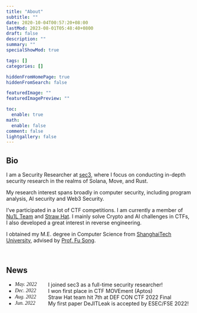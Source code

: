 ```yaml
---
title: "About"
subtitle: ""
date: 2020-10-04T00:57:20+08:00
lastMod: 2023-08-01T05:48:40+0800
draft: false
description: ""
summary: ""
specialShowMod: true

tags: []
categories: []

hiddenFromHomePage: true
hiddenFromSearch: false

featuredImage: ""
featuredImagePreview: ""

toc:
  enable: true
math:
  enable: false
comment: false
lightgallery: false
---
```


## Bio

I am a Security Researcher at [sec3](https://www.sec3.dev/), where I focus on conducting in-depth security research in the realms of Solana, Move, and Rust.

My research interest spans broadly in computer security, including program analysis, AI security and Web3 Security.

I’ve participated in a lot of CTF competitions. I am currently a member of [Nu1L Team](https://www.nu1l.com/) and [Straw Hat](https://strawhat.team/). I mainly solve Crypto and AI challenges in CTFs, I also developed a great interest in reverse engineering.

I obtained my M.E. degree in Computer Science from [ShanghaiTech University](https://www.shanghaitech.edu.cn), advised by [Prof. Fu Song](http://faculty.sist.shanghaitech.edu.cn/faculty/songfu/). 

<br>

## News

<style type="text/css">.date { width: 90px; font-family:Trebuchet MS; font-style: italic; float: left }</style>

- <span class="date">May. 2022</span> I joined sec3 as a full-time security researcher!
- <span class="date">Dec. 2022</span> I won first place in CTF MOVEment (Aptos)
- <span class="date">Aug. 2022</span> Straw Hat team hit 7th at DEF CON CTF 2022 Final
- <span class="date">Jun. 2022</span> My first paper DeJITLeak is accepted by ESEC/FSE 2022!

<!-- {{< detail "Load more">}}
- <span class="date">Sep. 2021</span> I'm TAing the course SI100B Introduction to Computer Science this semester
- <span class="date">Aug. 2021</span> Nu1L team hit 7th at DEF CON CTF 2021 Finals
- <span class="date">Sep. 2020</span> I'm TAing the course CS152 Applied Cryptography this semester
- <span class="date">Sep. 2020</span> My Master life begins at ShanghaiTech
- <span class="date">Feb. 2022</span> Finally arrived at Evanston and started my visiting
- <span class="date">Jan. 2022</span> I finished all my courses at ShanghaiTech with a major GPA of 3.95/4 :p
- <span class="date">Dec. 2021</span> I received the distinguished TA award
{{< /detail >}} -->

<script>
  document.querySelector("a[href='mailto:dummy']").addEventListener("click", function(event) {
    window.open(('moc.l' + 'iamg' + '@8991' + '7q:ot' + 'liam').split('').reverse().join(''), "_self");
}, false);
  document.querySelector("a[href='mailto:dummy']").href = 'javascript:void(0)';
</script>
